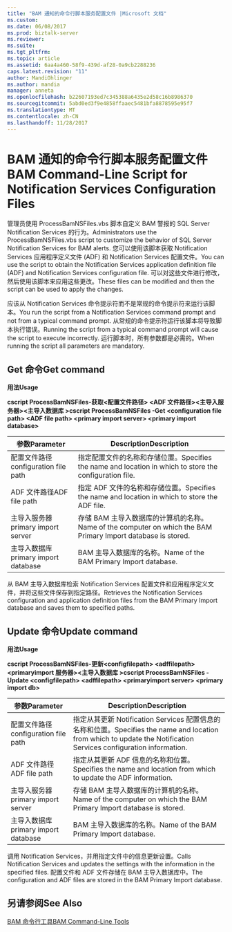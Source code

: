 ```yaml
---
title: "BAM 通知的命令行脚本服务配置文件 |Microsoft 文档"
ms.custom: 
ms.date: 06/08/2017
ms.prod: biztalk-server
ms.reviewer: 
ms.suite: 
ms.tgt_pltfrm: 
ms.topic: article
ms.assetid: 6aa4a460-58f9-439d-af28-0a9cb2288236
caps.latest.revision: "11"
author: MandiOhlinger
ms.author: mandia
manager: anneta
ms.openlocfilehash: b22607193ed7c345388a6435e2d58c16b8986370
ms.sourcegitcommit: 5abd0ed3f9e4858ffaaec5481bfa8878595e95f7
ms.translationtype: MT
ms.contentlocale: zh-CN
ms.lasthandoff: 11/28/2017
---
```

# <a name="bam-command-line-script-for-notification-services-configuration-files"></a><span data-ttu-id="f6046-102">BAM 通知的命令行脚本服务配置文件</span><span class="sxs-lookup"><span data-stu-id="f6046-102">BAM Command-Line Script for Notification Services Configuration Files</span></span>
<span data-ttu-id="f6046-103">管理员使用 ProcessBamNSFiles.vbs 脚本自定义 BAM 警报的 SQL Server Notification Services 的行为。</span><span class="sxs-lookup"><span data-stu-id="f6046-103">Administrators use the ProcessBamNSFiles.vbs script to customize the behavior of SQL Server Notification Services for BAM alerts.</span></span> <span data-ttu-id="f6046-104">您可以使用该脚本获取 Notification Services 应用程序定义文件 (ADF) 和 Notification Services 配置文件。</span><span class="sxs-lookup"><span data-stu-id="f6046-104">You can use the script to obtain the Notification Services application definition file (ADF) and Notification Services configuration file.</span></span> <span data-ttu-id="f6046-105">可以对这些文件进行修改，然后使用该脚本来应用这些更改。</span><span class="sxs-lookup"><span data-stu-id="f6046-105">These files can be modified and then the script can be used to apply the changes.</span></span>  
  
 <span data-ttu-id="f6046-106">应该从 Notification Services 命令提示符而不是常规的命令提示符来运行该脚本。</span><span class="sxs-lookup"><span data-stu-id="f6046-106">You run the script from a Notification Services command prompt and not from a typical command prompt.</span></span> <span data-ttu-id="f6046-107">从常规的命令提示符运行该脚本将导致脚本执行错误。</span><span class="sxs-lookup"><span data-stu-id="f6046-107">Running the script from a typical command prompt will cause the script to execute incorrectly.</span></span> <span data-ttu-id="f6046-108">运行脚本时，所有参数都是必需的。</span><span class="sxs-lookup"><span data-stu-id="f6046-108">When running the script all parameters are mandatory.</span></span>  
  
## <a name="get-command"></a><span data-ttu-id="f6046-109">Get 命令</span><span class="sxs-lookup"><span data-stu-id="f6046-109">Get command</span></span>  
 <span data-ttu-id="f6046-110">**用法**</span><span class="sxs-lookup"><span data-stu-id="f6046-110">**Usage**</span></span>  
  
 <span data-ttu-id="f6046-111">**cscript ProcessBamNSFiles-获取\<配置文件路径\> \<ADF 文件路径\>\<主导入服务器\>\<主导入数据库  \>**</span><span class="sxs-lookup"><span data-stu-id="f6046-111">**cscript ProcessBamNSFiles -Get \<configuration file path\> \<ADF file path\>  \<primary import server\> \<primary import database\>**</span></span>  
  
|<span data-ttu-id="f6046-112">参数</span><span class="sxs-lookup"><span data-stu-id="f6046-112">Parameter</span></span>|<span data-ttu-id="f6046-113">Description</span><span class="sxs-lookup"><span data-stu-id="f6046-113">Description</span></span>|  
|---------------|-----------------|  
|<span data-ttu-id="f6046-114">配置文件路径</span><span class="sxs-lookup"><span data-stu-id="f6046-114">configuration file path</span></span>|<span data-ttu-id="f6046-115">指定配置文件的名称和存储位置。</span><span class="sxs-lookup"><span data-stu-id="f6046-115">Specifies the name and location in which to store the configuration file.</span></span>|  
|<span data-ttu-id="f6046-116">ADF 文件路径</span><span class="sxs-lookup"><span data-stu-id="f6046-116">ADF file path</span></span>|<span data-ttu-id="f6046-117">指定 ADF 文件的名称和存储位置。</span><span class="sxs-lookup"><span data-stu-id="f6046-117">Specifies the name and location in which to store the ADF file.</span></span>|  
|<span data-ttu-id="f6046-118">主导入服务器</span><span class="sxs-lookup"><span data-stu-id="f6046-118">primary import server</span></span>|<span data-ttu-id="f6046-119">存储 BAM 主导入数据库的计算机的名称。</span><span class="sxs-lookup"><span data-stu-id="f6046-119">Name of the computer on which the BAM Primary Import database is stored.</span></span>|  
|<span data-ttu-id="f6046-120">主导入数据库</span><span class="sxs-lookup"><span data-stu-id="f6046-120">primary import database</span></span>|<span data-ttu-id="f6046-121">BAM 主导入数据库的名称。</span><span class="sxs-lookup"><span data-stu-id="f6046-121">Name of the BAM Primary Import database.</span></span>|  
  
 <span data-ttu-id="f6046-122">从 BAM 主导入数据库检索 Notification Services 配置文件和应用程序定义文件，并将这些文件保存到指定路径。</span><span class="sxs-lookup"><span data-stu-id="f6046-122">Retrieves the Notification Services configuration and application definition files from the BAM Primary Import database and saves them to specified paths.</span></span>  
  
## <a name="update-command"></a><span data-ttu-id="f6046-123">Update 命令</span><span class="sxs-lookup"><span data-stu-id="f6046-123">Update command</span></span>  
 <span data-ttu-id="f6046-124">**用法**</span><span class="sxs-lookup"><span data-stu-id="f6046-124">**Usage**</span></span>  
  
 <span data-ttu-id="f6046-125">**cscript ProcessBamNSFiles-更新\<configfilepath\> \<adffilepath\>\<primaryimport 服务器\>\<主导入数据库  \>**</span><span class="sxs-lookup"><span data-stu-id="f6046-125">**cscript ProcessBamNSFiles -Update \<configfilepath\> \<adffilepath\>  \<primaryimport server\> \<primary import db\>**</span></span>  
  
|<span data-ttu-id="f6046-126">参数</span><span class="sxs-lookup"><span data-stu-id="f6046-126">Parameter</span></span>|<span data-ttu-id="f6046-127">Description</span><span class="sxs-lookup"><span data-stu-id="f6046-127">Description</span></span>|  
|---------------|-----------------|  
|<span data-ttu-id="f6046-128">配置文件路径</span><span class="sxs-lookup"><span data-stu-id="f6046-128">configuration file path</span></span>|<span data-ttu-id="f6046-129">指定从其更新 Notification Services 配置信息的名称和位置。</span><span class="sxs-lookup"><span data-stu-id="f6046-129">Specifies the name and location from which to update the Notification Services configuration information.</span></span>|  
|<span data-ttu-id="f6046-130">ADF 文件路径</span><span class="sxs-lookup"><span data-stu-id="f6046-130">ADF file path</span></span>|<span data-ttu-id="f6046-131">指定从其更新 ADF 信息的名称和位置。</span><span class="sxs-lookup"><span data-stu-id="f6046-131">Specifies the name and location from which to update the ADF information.</span></span>|  
|<span data-ttu-id="f6046-132">主导入服务器</span><span class="sxs-lookup"><span data-stu-id="f6046-132">primary import server</span></span>|<span data-ttu-id="f6046-133">存储 BAM 主导入数据库的计算机的名称。</span><span class="sxs-lookup"><span data-stu-id="f6046-133">Name of the computer on which the BAM Primary Import database is stored.</span></span>|  
|<span data-ttu-id="f6046-134">主导入数据库</span><span class="sxs-lookup"><span data-stu-id="f6046-134">primary import database</span></span>|<span data-ttu-id="f6046-135">BAM 主导入数据库的名称。</span><span class="sxs-lookup"><span data-stu-id="f6046-135">Name of the BAM Primary Import database.</span></span>|  
  
 <span data-ttu-id="f6046-136">调用 Notification Services，并用指定文件中的信息更新设置。</span><span class="sxs-lookup"><span data-stu-id="f6046-136">Calls Notification Services and updates the settings with the information in the specified files.</span></span> <span data-ttu-id="f6046-137">配置文件和 ADF 文件存储在 BAM 主导入数据库中。</span><span class="sxs-lookup"><span data-stu-id="f6046-137">The configuration and ADF files are stored in the BAM Primary Import database.</span></span>  
  
## <a name="see-also"></a><span data-ttu-id="f6046-138">另请参阅</span><span class="sxs-lookup"><span data-stu-id="f6046-138">See Also</span></span>  
 [<span data-ttu-id="f6046-139">BAM 命令行工具</span><span class="sxs-lookup"><span data-stu-id="f6046-139">BAM Command-Line Tools</span></span>](../core/bam-command-line-tools.md)